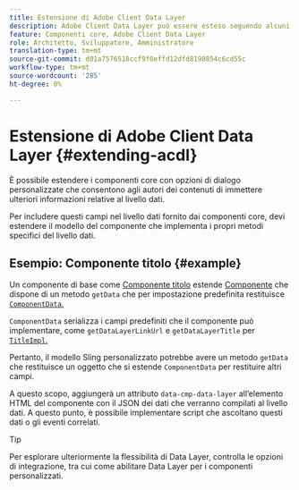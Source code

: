 ```yaml
---
title: Estensione di Adobe Client Data Layer
description: Adobe Client Data Layer può essere esteso seguendo alcuni pattern di base
feature: Componenti core, Adobe Client Data Layer
role: Architetto, Sviluppatore, Amministratore
translation-type: tm+mt
source-git-commit: d01a7576518ccf9f0effd12dfd8198854c6cd55c
workflow-type: tm+mt
source-wordcount: '285'
ht-degree: 0%

---
```



# Estensione di Adobe Client Data Layer {#extending-acdl}

È possibile estendere i componenti core con opzioni di dialogo personalizzate che consentono agli autori dei contenuti di immettere ulteriori informazioni relative al livello dati.

Per includere questi campi nel livello dati fornito dai componenti core, devi estendere il modello del componente che implementa i propri metodi specifici del livello dati.

## Esempio: Componente titolo {#example}

Un componente di base come [Componente titolo](https://github.com/adobe/aem-core-wcm-components/blob/master/bundles/core/src/main/java/com/adobe/cq/wcm/core/components/models/Title.java) estende [Componente](https://github.com/adobe/aem-core-wcm-components/blob/master/bundles/core/src/main/java/com/adobe/cq/wcm/core/components/models/Title.java) che dispone di un metodo `getData` che per impostazione predefinita restituisce [`ComponentData`.](https://github.com/adobe/aem-core-wcm-components/blob/master/bundles/core/src/main/java/com/adobe/cq/wcm/core/components/models/datalayer/ComponentData.java)

`ComponentData` serializza i campi predefiniti che il componente può implementare, come  `getDataLayerLinkUrl` e  `getDataLayerTitle` per  [`TitleImpl`.](https://github.com/adobe/aem-core-wcm-components/blob/master/bundles/core/src/main/java/com/adobe/cq/wcm/core/components/internal/models/v1/TitleImpl.java)

Pertanto, il modello Sling personalizzato potrebbe avere un metodo `getData` che restituisce un oggetto che si estende `ComponentData` per restituire altri campi.

A questo scopo, aggiungerà un attributo `data-cmp-data-layer` all’elemento HTML del componente con il JSON dei dati che verranno compilati al livello dati. A questo punto, è possibile implementare script che ascoltano questi dati o gli eventi correlati.

>[!TIP]
>
>Per esplorare ulteriormente la flessibilità di Data Layer, controlla le opzioni di integrazione, tra cui come abilitare Data Layer per i componenti personalizzati.
